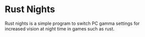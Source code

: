 # Rust Nights

Rust nights is a simple program to switch PC gamma settings for  
increased vision at night time in games such as rust.
